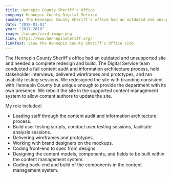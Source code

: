 ```yaml
---
title: Hennepin County Sheriff's Office
company: Hennepin County Digital Service
summary: The Hennepin County Sheriff's office had an outdated and unsupported site and needed a full site redesign and build.
date: "2018-01-01"
year: "2017-2018"
image: /images/card-image.png
link: https://www.hennepinsheriff.org/
linkText: View the Hennepin County Sheriff's Office site.
---
```

The Hennepin County Sheriff's office had an outdated and unsupported site and needed a complete redesign and build. The Digital Service team conducted a full content audit and information architecture process, held stakeholder interviews, delivered wireframes and prototypes, and ran usability testing sessions. We redesigned the site with branding consistent with Hennepin County but unique enough to provide the department with its own presence. We rebuilt the site in the supported content management system to allow content authors to update the site.

<p class="toggle-role">My role included:</p>

- Leading staff through the content audit and information architecture process.
- Build user testing scripts, conduct user testing sessions, facilitate analysis sessions.
- Delivering wireframes and prototypes.
- Working with brand designers on the mockups.
- Coding front-end to spec from designs.
- Designing the content models, components, and fields to be built within the content management system.
- Coding back-end and build of the components in the content management system.